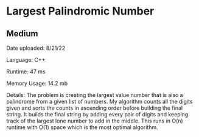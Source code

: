 
# Largest Palindromic Number

## Medium

Date uploaded: 8/21/22

Language: C++

Runtime: 47 ms

Memory Usage: 14.2 mb

Details: The problem is creating the largest value number that is also a palindrome from a given list of numbers. My algorithm counts all the digits given and sorts the counts in ascending order before building the final string. It builds the final string by adding every pair of digits and keeping track of the largest lone number to add in the middle. This runs in O(n) runtime with O(1) space which is the most optimal algorithm.
